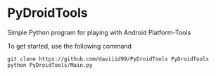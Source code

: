 # PyDroidTools
Simple Python program for playing with Android Platform-Tools

To get started, use the following command
```
git clone https://github.com/daviiid99/PyDroidTools PyDroidTools
python PyDroidTools/Main.py
```
